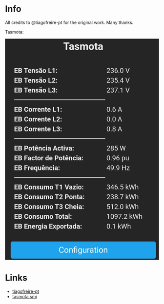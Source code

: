 # Info

All credits to @tiagofreire-pt for the original work. Many thanks.

Tasmota:

![Tasmota](./img/Tasmota2.jpg)


# Links

- [tiagofreire-pt](https://github.com/tiagofreire-pt/Home_Assistant_EDP_Box)
- [tasmota smi](https://tasmota.github.io/docs/Smart-Meter-Interface/)
